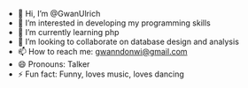 - 👋 Hi, I’m @GwanUlrich
- 👀 I’m interested in developing my programming skills
- 🌱 I’m currently learning php
- 💞️ I’m looking to collaborate on database design and analysis
- 📫 How to reach me: gwanndonwi@gmail.com
- 😄 Pronouns: Talker
- ⚡ Fun fact: Funny, loves music, loves dancing

<!---
GwanUlrich/GwanUlrich is a ✨ special ✨ repository because its `README.md` (this file) appears on your GitHub profile.
You can click the Preview link to take a look at your changes.
--->
